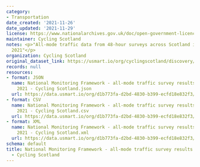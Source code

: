 ```yaml
---
category:
- Transportation
date_created: '2021-11-26'
date_updated: '2021-11-29'
license: https://www.nationalarchives.gov.uk/doc/open-government-licence/version/3/
maintainer: Cycling Scotland
notes: <p>"All-mode traffic data from 48-hour surveys across Scotland in September
  2021"</p>
organization: Cycling Scotland
original_dataset_link: https://usmart.io/org/cyclingscotland/discovery/discovery-view-detail/2313c4cf-ea8f-4974-98d1-50476db791cd
records: null
resources:
- format: JSON
  name: National Monitoring Framework - all-mode traffic survey results September
    2021 - Cycling Scotland.json
  url: https://data.usmart.io/org/d1b773fa-d2bd-4830-b399-ecfd18e832f3/resource?resourceGUID=e0cb9563-d672-4dad-aaae-4aebbd06060d
- format: CSV
  name: National Monitoring Framework - all-mode traffic survey results September
    2021 - Cycling Scotland.csv
  url: https://data.usmart.io/org/d1b773fa-d2bd-4830-b399-ecfd18e832f3/resource?resourceGUID=4f5c5e5a-96ec-4590-a6a1-4dd4553c6da0
- format: XML
  name: National Monitoring Framework - all-mode traffic survey results September
    2021 - Cycling Scotland.xml
  url: https://data.usmart.io/org/d1b773fa-d2bd-4830-b399-ecfd18e832f3/resource?resourceGUID=f8dbd8bf-91e7-4ae7-9d0d-38f1e0ef63e1
schema: default
title: National Monitoring Framework - all-mode traffic survey results September 2021
  - Cycling Scotland
---
```

